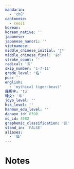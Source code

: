 ```yaml
---
mandarin:
  - 'chū'
cantonese:
  - ceoi1
korean:
korean_native: ''
japanese:
japanese_nanori: ''
vietnamese:
middle_chinese_initial: 'ʈʰ'
middle_chinese_final: 'ɨo'
stroke_count: ''
radical: '豸'
skip_number: '1-7-11'
grade_level: '名'
pos: ''
english:
  - 'mythical tiger-beast'
羅馬字: 'tu'
韓文: '투'
joyo_level: ''
hsk_level: ''
hanmun_edu_level: ''
danayo_id: 8390
mc_id: 4082
graphemic_classification: '区'
stand_in: 'FALSE'
aliases:
  - '貙'
---
```


# Notes
